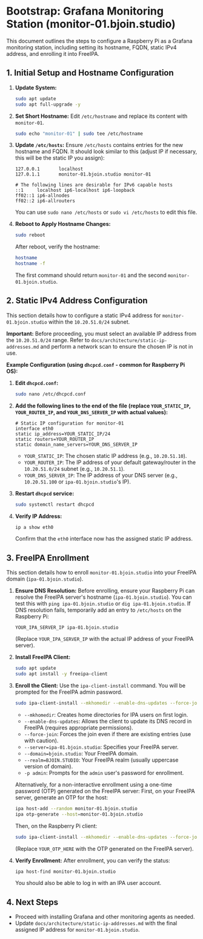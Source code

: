 # Bootstrap: Grafana Monitoring Station (monitor-01.bjoin.studio)

This document outlines the steps to configure a Raspberry Pi as a Grafana monitoring station, including setting its hostname, FQDN, static IPv4 address, and enrolling it into FreeIPA.

## 1. Initial Setup and Hostname Configuration

1.  **Update System:**
    ```bash
    sudo apt update
    sudo apt full-upgrade -y
    ```

2.  **Set Short Hostname:**
    Edit `/etc/hostname` and replace its content with `monitor-01`.
    ```bash
    sudo echo "monitor-01" | sudo tee /etc/hostname
    ```

3.  **Update `/etc/hosts`:**
    Ensure `/etc/hosts` contains entries for the new hostname and FQDN. It should look similar to this (adjust IP if necessary, this will be the static IP you assign):
    ```
    127.0.0.1       localhost
    127.0.1.1       monitor-01.bjoin.studio monitor-01

    # The following lines are desirable for IPv6 capable hosts
    ::1     localhost ip6-localhost ip6-loopback
    ff02::1 ip6-allnodes
    ff02::2 ip6-allrouters
    ```
    You can use `sudo nano /etc/hosts` or `sudo vi /etc/hosts` to edit this file.

4.  **Reboot to Apply Hostname Changes:**
    ```bash
    sudo reboot
    ```
    After reboot, verify the hostname:
    ```bash
    hostname
    hostname -f
    ```
    The first command should return `monitor-01` and the second `monitor-01.bjoin.studio`.

## 2. Static IPv4 Address Configuration

This section details how to configure a static IPv4 address for `monitor-01.bjoin.studio` within the `10.20.51.0/24` subnet.

**Important:** Before proceeding, you must select an available IP address from the `10.20.51.0/24` range. Refer to `docs/architecture/static-ip-addresses.md` and perform a network scan to ensure the chosen IP is not in use.

**Example Configuration (using `dhcpcd.conf` - common for Raspberry Pi OS):**

1.  **Edit `dhcpcd.conf`:**
    ```bash
    sudo nano /etc/dhcpcd.conf
    ```
2.  **Add the following lines to the end of the file (replace `YOUR_STATIC_IP`, `YOUR_ROUTER_IP`, and `YOUR_DNS_SERVER_IP` with actual values):**

    ```
    # Static IP configuration for monitor-01
    interface eth0
    static ip_address=YOUR_STATIC_IP/24
    static routers=YOUR_ROUTER_IP
    static domain_name_servers=YOUR_DNS_SERVER_IP
    ```
    *   `YOUR_STATIC_IP`: The chosen static IP address (e.g., `10.20.51.10`).
    *   `YOUR_ROUTER_IP`: The IP address of your default gateway/router in the `10.20.51.0/24` subnet (e.g., `10.20.51.1`).
    *   `YOUR_DNS_SERVER_IP`: The IP address of your DNS server (e.g., `10.20.51.100` or `ipa-01.bjoin.studio`'s IP).

3.  **Restart `dhcpcd` service:**
    ```bash
    sudo systemctl restart dhcpcd
    ```

4.  **Verify IP Address:**
    ```bash
    ip a show eth0
    ```
    Confirm that the `eth0` interface now has the assigned static IP address.

## 3. FreeIPA Enrollment

This section details how to enroll `monitor-01.bjoin.studio` into your FreeIPA domain (`ipa-01.bjoin.studio`).

1.  **Ensure DNS Resolution:**
    Before enrolling, ensure your Raspberry Pi can resolve the FreeIPA server's hostname (`ipa-01.bjoin.studio`). You can test this with `ping ipa-01.bjoin.studio` or `dig ipa-01.bjoin.studio`.
    If DNS resolution fails, temporarily add an entry to `/etc/hosts` on the Raspberry Pi:
    ```
    YOUR_IPA_SERVER_IP ipa-01.bjoin.studio
    ```
    (Replace `YOUR_IPA_SERVER_IP` with the actual IP address of your FreeIPA server).

2.  **Install FreeIPA Client:**
    ```bash
    sudo apt update
    sudo apt install -y freeipa-client
    ```

3.  **Enroll the Client:**
    Use the `ipa-client-install` command. You will be prompted for the FreeIPA admin password.
    ```bash
    sudo ipa-client-install --mkhomedir --enable-dns-updates --force-join --server=ipa-01.bjoin.studio --domain=bjoin.studio --realm=BJOIN.STUDIO -p admin
    ```
    *   `--mkhomedir`: Creates home directories for IPA users on first login.
    *   `--enable-dns-updates`: Allows the client to update its DNS record in FreeIPA (requires appropriate permissions).
    *   `--force-join`: Forces the join even if there are existing entries (use with caution).
    *   `--server=ipa-01.bjoin.studio`: Specifies your FreeIPA server.
    *   `--domain=bjoin.studio`: Your FreeIPA domain.
    *   `--realm=BJOIN.STUDIO`: Your FreeIPA realm (usually uppercase version of domain).
    *   `-p admin`: Prompts for the `admin` user's password for enrollment.

    Alternatively, for a non-interactive enrollment using a one-time password (OTP) generated on the FreeIPA server:
    First, on your FreeIPA server, generate an OTP for the host:
    ```bash
    ipa host-add --random monitor-01.bjoin.studio
    ipa otp-generate --host=monitor-01.bjoin.studio
    ```
    Then, on the Raspberry Pi client:
    ```bash
    sudo ipa-client-install --mkhomedir --enable-dns-updates --force-join --server=ipa-01.bjoin.studio --domain=bjoin.studio --realm=BJOIN.STUDIO --otp=YOUR_OTP_HERE
    ```
    (Replace `YOUR_OTP_HERE` with the OTP generated on the FreeIPA server).

4.  **Verify Enrollment:**
    After enrollment, you can verify the status:
    ```bash
    ipa host-find monitor-01.bjoin.studio
    ```
    You should also be able to log in with an IPA user account.

## 4. Next Steps

*   Proceed with installing Grafana and other monitoring agents as needed.
*   Update `docs/architecture/static-ip-addresses.md` with the final assigned IP address for `monitor-01.bjoin.studio`.
